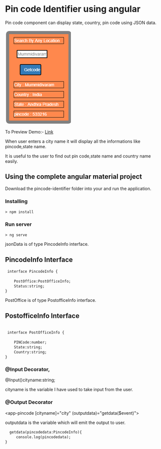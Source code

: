 

  # Pin code Identifier using angular 
  Pin code component can display state, country, pin code using JSON data.
 
  <P><img src="\demo-image\demoimage.png"></P>
 
 To Preview Demo:- [Link](https://stackblitz.com/edit/angular-uwuac8?file=src%2Fapp%2Fpincode%2Fpincode.component.ts)
 
 When user enters a city name it will display all the informations like pincode,state name.
 
 It is useful to the user to find out pin code,state name and country name easily.
 

## Using the complete angular material project

Download the pincode-identifier folder into your and run the application.

### Installing

```
> npm install
```

### Run server

```
> ng serve
```

  jsonData is of type PincodeInfo interface.
 
 ## PincodeInfo Interface
```
 interface PincodeInfo {  

    PostOffice:PostOfficeInfo;
    Status:string;
}

```

PostOffice is of type PostofficeInfo interface.

## PostofficeInfo Interface
```

 interface PostOfficeInfo {

    PINCode:number;
    State:string;
    Country:string;
}
```



 ### @Input Decorator,
 
 @Input()cityname:string;
 
 cityname is the variable I have used to take input from the user.
 
 
 ### @Output Decorator
<app-pincode [cityname]="city" (outputdata)="getdata($event)"></app-pincode>

outputdata is the variable which will emit the output to user.
 ```
   getdata(pincodedata:PincodeInfo){
	  console.log(pincodedata);
}
```
 




  
            
